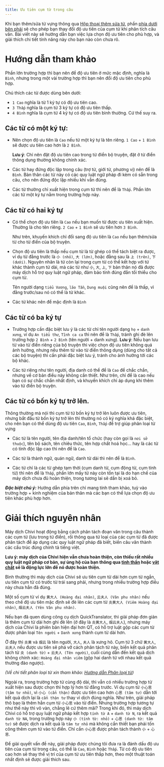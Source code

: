 ```yaml
---
title: Ưu tiên cụm từ trong câu
---
```


Khi bạn thêm/sửa từ vựng thông qua [Hộp thoại thêm sửa từ](/guide/tu-vung/them-sua-tu), phần [phía dưới bên phải](/imgs/uu-tien-cum-tu.png) sẽ cho phép bạn thay đổi độ ưu tiên của cụm từ khi phân tích câu văn. Bài viết này sẽ hướng dẫn bạn việc lựa chọn độ ưu tiên cho phù hợp, và giải thích chi tiết tính năng này cho bạn nào còn chưa rõ.

# Hướng dẫn tham khảo

Phần lớn trường hợp thì bạn nên để độ ưu tiên ở mức mặc định, nghĩa là `Bình`, nhưng trong một vài trường hợp thì bạn nên đổi độ ưu tiên cho phù hợp.

Chú thích các từ được dùng bên dưới:

- `1 Cao` nghĩa là từ 1 ký tự có độ ưu tiên cao.
- `3 Thấp` nghĩa là cụm từ 3 ký tự có độ ưu tiên thấp.
- `4 Bình` nghĩa là cụm từ 4 ký tự có độ ưu tiên bình thường.
  Cứ thế suy ra.

## Các từ có một ký tự:

- Nên chọn độ ưu tiên là `Cao` nếu từ một ký tự là tên riêng. `1 Cao` + `1 Bình` sẽ được ưu tiên cao hơn là `2 Bình`.

  **Lưu ý**: Chỉ nên đặt độ ưu tiên cao trong từ điển bộ truyện, đặt ở từ điển thông dụng thường không chính xác.

- Các từ hay đứng độc lập trong câu (trợ từ, giới từ, phương vị) nên để là `Bình`. Bản thân các từ này có các quy luật ngữ pháp đi kèm có sẵn trong câu, cho nên đứng độc lập nhiều khi vẫn đúng.

- Các từ thường chỉ xuất hiện trong cụm từ thì nên để là `Thấp`. Phần lớn các từ một ký tự nằm trong trường hợp này.

## Các từ có hai ký tự

- Có thể chọn độ ưu tiên là `Cao` nếu bạn muốn từ được ưu tiên xuất hiện. Thường là cho tên riêng.
  `2 Cao` + `1 Bình` sẽ ưu tiên hơn `3 Bình`.

  Như trên, khuyến khích chỉ đổi sang độ ưu tiên là `Cao` nếu bạn thêm/sửa từ cho từ điển của bộ truyện.

- Chọn độ ưu tiên là thấp nếu cụm từ là từ ghép có thể tách biệt ra được, ví dụ từ đằng trước là `小 (nhỏ)`, `大 (lớn)`, hoặc đằng sau là `上 (trên)`, `下 (dưới)`.
  Nguyên nhân là từ còn lại trong cụm từ có thể kết hợp với từ khác thành cụm từ dài, mà các từ như `小`, `大`, `上`, `下` bản thân nó đã được máy dịch hỗ trợ quy luật ngữ pháp, đảm bảo tính đúng đắn tối thiểu cho cụm từ.

  Tên người dạng `tiểu Vương`, `lão Tần`, `Dung muội` cũng nên để là thấp, vì đằng trước/sau nó có thể là từ khác.

- Các từ khác nên để mặc định là `Bình`

## Các từ có ba ký tự

- Trường hợp cần đặc biệt lưu ý là các từ chỉ tên người dạng `họ` + `danh xưng`, ví dụ `An tiểu thư`, `Tĩnh ca ca` thì nên để là `Thấp`, tránh ghi đè lên trường hợp `2 Bình` + `2 Bình` (tên người + danh xưng).
  **Lưu ý**: Nếu bạn lưu từ vào từ điển riêng của bộ truyện thì việc chọn độ ưu tiên không quá ảnh hưởng, nhưng nếu thêm từ vào từ điển thông dụng (dùng cho tất cả các bộ truyện) thì cần phải đặc biệt lưu ý, tránh cho ảnh hưởng tới các bộ khác.

- Các từ riêng như tên người, địa danh có thể để là `Cao` để chắc chắn, nhưng về cơ bản điều này không cần thiết. Như trên, chỉ để là cao nếu bạn có sự chắc chắn nhất định, và khuyến khích chỉ áp dụng khi thêm vào từ điển bộ truyện.

## Các từ có bốn ký tự trở lên.

Thông thường mà nói thì cụm từ từ bốn ký tự trở lên luôn được ưu tiên, nhưng bắt đầu từ bốn ký tự trở lên thì thường nó có ký nghĩa khá đặc biệt, cho nên bạn có thể dùng độ ưu tiên `Cao`, `Bình`, `Thấp` để trợ giúp phân loại từ vựng

- Các từ là tên người, tên địa danh/tên tổ chức (hay còn gọi là `nơi sở thuộc`), tên bộ sách, tên chiêu thức, tên hợp chất hoá học... hay là các từ có tính độc lập cao thì nên để là `Cao`.

- Các từ là thành ngữ, quán ngữ, danh từ dài thì nên để là `Bình`.

- Các từ chỉ là các từ ghép tạm thời (cụm danh từ, cụm động từ, cụm tính từ) thì nên để là `Thấp`, phần lớn mấy từ này còn tồn tại là do hạn chế của máy dịch chưa đủ hoàn thiện, trong tương lai sẽ dần bị xoá bỏ.

**_Đặc biệt chú ý:_** Hướng dẫn phía trên chỉ mang tính tham khảo, tuỳ vào trường hợp + kinh nghiệm của bản thân mà các bạn có thể lựa chọn độ ưu tiên khác phù hợp hơn.

# Giải thích nguyên nhân

Máy dịch Chivi hoạt động bằng cách phân tách đoạn văn trong câu thành các cụm từ (lưu trong từ điển), rồi thông qua từ loại của các cụm từ đã được phân tách để áp dụng các quy luật ngữ pháp đã biết, biến câu văn thành các cấu trúc đúng chính tả tiếng việt.

**Lưu ý: máy dịch của Chivi hiện vẫn chưa hoàn thiện, còn thiếu rất nhiều quy luật ngữ pháp cơ bản, sự ủng hộ của bạn thông qua [tinh thần](https://discord.gg/mdC3KQH) hoặc [vật chất](/guide/donation) sẽ là động lực lớn để nó được hoàn thiện.**

Bình thường thì máy dịch của Chivi sẽ ưu tiên cụm từ dài hơn cụm từ ngắn, ưu tiên cụm từ có trước từ trái sang phải, nhưng trong nhiều trường hợp điều này chưa hẳn đã đúng.

Một số cụm từ ví dụ `黄大人 (Hoàng đại nhân)`, `云夫人 (Vân phu nhân)` nếu theo chế độ ưu tiên mặc định sẽ đè lên các cụm từ `炎黄大人 (Viêm Hoàng đại nhân)`, `烟云夫人 (Yên Vân phu nhân)`.

Nếu bạn đã quen dùng công cụ dịch QuickTranslator, thì giải pháp đơn giản là thêm cụm từ dài hơn ghi đè lên (ở đây là `炎黄大人`, `烟云夫人`), nhưng máy dịch của Chivi là phiên bản hiện đại hơn QT, có hỗ trợ luật gộp các cụm từ được phân loại `Tên người` + `Danh xưng` thành cụm từ dài hơn.

Ở đây thì `炎黄` và `烟云` là tên người, `大人`, `夫人` là xưng hô. Cụm từ 3 chữ `黄大人`, `云夫人` nếu được ưu tiên sẽ phá vỡ cách phân tách từ này, biến kết quả phân tách từ `炎 (danh từ)` + `云夫人 (Tên người)`, cuối cùng dẫn đến kết quả dịch không chính xác: `Hoàng đại nhân viêm` (gộp hai danh từ với nhau kết quả thường đảo ngược).

_(Về chi tiết phân loại từ xin tham khảo: [Hướng dẫn Phân loại từ](/guide/tu-vung/phan-loai-tu))_

Ngoài ra, trong trường hợp từ cùng độ dài, thì vẫn có nhiều trường hợp từ xuất hiện sau được chọn thì hợp lý hơn từ đằng trước.
Ví dụ cụm từ `小心思 (tâm tư nhỏ)`, vì `小心 (cẩn thận)` được ưu tiên cao hơn `心思 (tâm tư)` dẫn tới kết quả dịch lại là `cẩn thận tư` thay vì dịch đúng nghĩa.
Như trên, giải pháp thô bạo là thêm hẳn cụm từ `小心思` vào từ điển. Nhưng trường hợp tương tự như thế này thì vô vàn, chẳng lẽ cứ thêm mãi?
Trong khi đó, thì máy dịch Chivi có hỗ trợ quy luật ngữ pháp kết hợp `tính từ A` + `danh từ N`, ra kết quả `danh từ NA`, trong trường hợp này `小 (tính từ: nhỏ)` + `心思 (danh từ: tâm tư)` sẽ được dịch ra kết quả là `tâm tư nhỏ` mà không cần thiết bạn phải tốn công thêm cụm từ vào từ điển.
Chỉ cần `小心思` được phân tách thành `小` + `心思`.

Để giải quyết vấn đề này, giải pháp được chúng tôi đưa ra là đánh dấu độ ưu tiên của cụm từ trong câu, có thể là `Cao`, `Bình` hoặc `Thấp`.
Từ có độ ưu tiên cao hơn sẽ thay thế vị trí của cụm từ ưu tiên thấp hơn, theo một thuật toán nhất định sẽ được giải thích sau.
